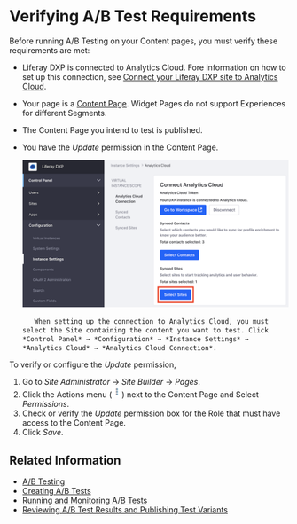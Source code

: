 # Verifying A/B Test Requirements

Before running A/B Testing on your Content pages, you must verify these requirements are met:

- Liferay DXP is connected to Analytics Cloud. Fore information on how to set up this connection, see [Connect your Liferay DXP site to Analytics Cloud]((../../../../../../analytics-cloud/latest/en/getting-started/connecting-data-sources/connecting-liferay-dxp-to-analytics-cloud.md)).

- Your page is a [Content Page](../../creating-pages/understanding-pages/understanding-pages.md). Widget Pages do not support Experiences for different Segments.
- The Content Page you intend to test is published.
- You have the *Update* permission in the Content Page.

    ![Selecting the Site in the Liferay DXP configuration for Analytics Cloud](verifying-ab-test-requirements/images/01.png)

    ```note::
       When setting up the connection to Analytics Cloud, you must select the Site containing the content you want to test. Click *Control Panel* → *Configuration* → *Instance Settings* → *Analytics Cloud* → *Analytics Cloud Connection*.
    ```

To verify or configure the *Update* permission,

1. Go to *Site Administrator* &rarr; *Site Builder* &rarr; *Pages*.
1. Click the Actions menu (![Action Menu](../../../images/icon-actions.png)) next to the Content Page and Select *Permissions*.
1. Check or verify the *Update* permission box for the Role that must have access to the Content Page.
1. Click *Save*.

## Related Information

- [A/B Testing](./ab-testing.md)
- [Creating A/B Tests](./creating-ab-tests.md)
- [Running and Monitoring A/B Tests](./running-and-monitoring-ab-tests)
- [Reviewing A/B Test Results and Publishing Test Variants](./reviewing-ab-test-results-and-publishing-test-variants.md)

